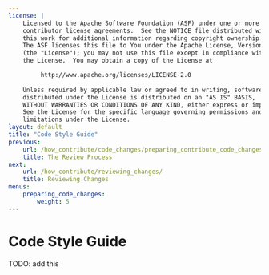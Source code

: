 ```yaml
---
license: |
    Licensed to the Apache Software Foundation (ASF) under one or more
    contributor license agreements.  See the NOTICE file distributed with
    this work for additional information regarding copyright ownership.
    The ASF licenses this file to You under the Apache License, Version 2.0
    (the "License"); you may not use this file except in compliance with
    the License.  You may obtain a copy of the License at

         http://www.apache.org/licenses/LICENSE-2.0
    
    Unless required by applicable law or agreed to in writing, software
    distributed under the License is distributed on an "AS IS" BASIS,
    WITHOUT WARRANTIES OR CONDITIONS OF ANY KIND, either express or implied.
    See the License for the specific language governing permissions and
    limitations under the License.
layout: default
title: "Code Style Guide"
previous:
    url: /how_contribute/code_changes/preparing_contribute_code_changes/review_process/
    title: The Review Process
next:
    url: /how_contribute/reviewing_changes/
    title: Reviewing Changes
menus:
    preparing_code_changes:
        weight: 5
---
```


# Code Style Guide
TODO: add this
